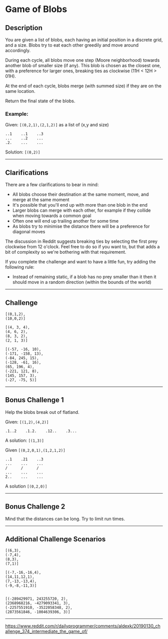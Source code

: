 # Game of Blobs

## Description

You are given a list of blobs, each having an initial position in a discrete grid, and a size. Blobs try to eat each other greedily and move around accordingly.

During each cycle, all blobs move one step (Moore neighborhood) towards another blob of smaller size (if any). This blob is chosen as the closest one, with a preference for larger ones, breaking ties as clockwise (11H < 12H > 01H).

At the end of each cycle, blobs merge (with summed size) if they are on the same location.

Return the final state of the blobs.

### Example:
Given: ```[(0,2,1),(2,1,2)]``` as a list of (x,y and size)

    ..1    ..1    ..3
    ...    ..2    ...
    .2.    ...    ...
Solution: ```[(0,2)]```

---

## Clarifications

There are a few clarifications to bear in mind:

* All blobs choose their destination at the same moment, move, and merge at the same moment 
* It's possible that you'll end up with more than one blob in the end 
* Larger blobs can merge with each other, for example if they collide when moving towards a common goal 
* Often one will end up trailing another for some time 
* As blobs try to minimise the distance there will be a preference for diagonal moves

The discussion in Reddit suggests breaking ties by selecting the first prey clockwise from 12 o'clock. Feel free to do so if you want to, but that adds a bit of complexity so we're bothering with that requirement.

If you complete the challenge and want to have a little fun, try adding the following rule:

* Instead of remaining static, if a blob has no prey smaller than it then it should move in a random direction (within the bounds of the world)

---

## Challenge

    [(0,1,2),
    (10,0,2)]

    [(4, 3, 4),
    (4, 6, 2),
    (8, 3, 2),
    (2, 1, 3)]

    [(-57, -16, 10),
    (-171, -158, 13),
    (-84, 245, 15),
    (-128, -61, 16),
    (65, 196, 4),
    (-221, 121, 8),
    (145, 157, 3),
    (-27, -75, 5)]

---

## Bonus Challenge 1

Help the blobs break out of flatland.

Given: ```[(1,2),(4,2)]```

    .1..2    .1.2.    .12..    .3...

A solution: ```[(1,3)]```

Given ```[(0,2,0,1),(1,2,1,2)]```

    ..1    .21    ..3
    ...    ...    ...
    /      /      /
    ...    ...    ...
    2..    ...    ...

A solution ```[(0,2,0)]```

---

## Bonus Challenge 2

Mind that the distances can be long. Try to limit run times.

---

## Additional Challenge Scenarios

    [(6,3),
    (-7,4),
    (8,3),
    (7,1)]

    [(-7,-16,-16,4),
    (14,11,12,1),
    (7,-13,-13,4),
    (-9,-8,-11,3)]


    [(-289429971, 243255720, 2),
    (2368968216, -4279093341, 3),
    (-2257551910, -3522058348, 2),
    (2873561846, -1004639306, 3)]

---

https://www.reddit.com/r/dailyprogrammer/comments/aldexk/20190130_challenge_374_intermediate_the_game_of/